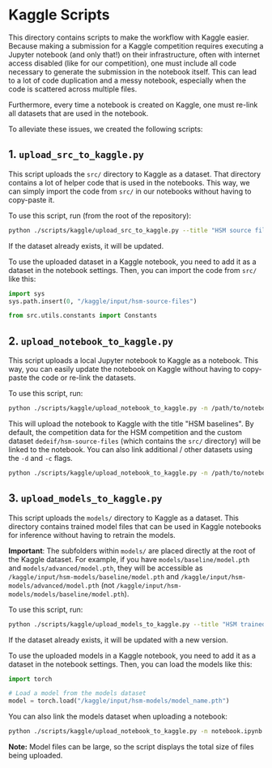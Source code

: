 # Kaggle Scripts

This directory contains scripts to make the workflow with Kaggle easier.
Because making a submission for a Kaggle competition requires executing a Jupyter notebook (and only that!) on their infrastructure, often with internet access disabled (like for our competition), one must include all code necessary to generate the submission in the notebook itself.
This can lead to a lot of code duplication and a messy notebook, especially when the code is scattered across multiple files.

Furthermore, every time a notebook is created on Kaggle, one must re-link all datasets that are used in the notebook.

To alleviate these issues, we created the following scripts:

## 1. `upload_src_to_kaggle.py`

This script uploads the `src/` directory to Kaggle as a dataset.
That directory contains a lot of helper code that is used in the notebooks.
This way, we can simply import the code from `src/` in our notebooks without having to copy-paste it.

To use this script, run (from the root of the repository):

```bash
python ./scripts/kaggle/upload_src_to_kaggle.py --title "HSM source files" --id "{your-kaggle-name}/hsm-source-files"
```

If the dataset already exists, it will be updated.

To use the uploaded dataset in a Kaggle notebook, you need to add it as a dataset in the notebook settings.
Then, you can import the code from `src/` like this:

```python
import sys
sys.path.insert(0, "/kaggle/input/hsm-source-files")

from src.utils.constants import Constants
```

## 2. `upload_notebook_to_kaggle.py`

This script uploads a local Jupyter notebook to Kaggle as a notebook.
This way, you can easily update the notebook on Kaggle without having to copy-paste the code or re-link the datasets.

To use this script, run:

```bash
python ./scripts/kaggle/upload_notebook_to_kaggle.py -n /path/to/notebook.ipynb -t "HSM baselines"
```

This will upload the notebook to Kaggle with the title "HSM baselines".
By default, the competition data for the HSM competition and the custom dataset `dedeif/hsm-source-files` (which contains the `src/` directory) will be linked to the notebook.
You can also link additional / other datasets using the `-d` and `-c` flags.

```bash
python ./scripts/kaggle/upload_notebook_to_kaggle.py -n /path/to/notebook.ipynb -t "HSM baselines" -d "{your-kaggle-name}/hsm-source-files,{your-kaggle-name}/{your-kaggle-name}" -c "another-competition"
```

## 3. `upload_models_to_kaggle.py`

This script uploads the `models/` directory to Kaggle as a dataset.
This directory contains trained model files that can be used in Kaggle notebooks for inference without having to retrain the models.

**Important**: The subfolders within `models/` are placed directly at the root of the Kaggle dataset. For example, if you have `models/baseline/model.pth` and `models/advanced/model.pth`, they will be accessible as `/kaggle/input/hsm-models/baseline/model.pth` and `/kaggle/input/hsm-models/advanced/model.pth` (not `/kaggle/input/hsm-models/models/baseline/model.pth`).

To use this script, run:

```bash
python ./scripts/kaggle/upload_models_to_kaggle.py --title "HSM trained models" --id "{your-kaggle-name}/hsm-models"
```

If the dataset already exists, it will be updated with a new version.

To use the uploaded models in a Kaggle notebook, you need to add it as a dataset in the notebook settings.
Then, you can load the models like this:

```python
import torch

# Load a model from the models dataset
model = torch.load("/kaggle/input/hsm-models/model_name.pth")
```

You can also link the models dataset when uploading a notebook:

```bash
python ./scripts/kaggle/upload_notebook_to_kaggle.py -n notebook.ipynb -t "Inference" -d "{your-kaggle-name}/hsm-source-files,{your-kaggle-name}/hsm-models"
```

**Note:** Model files can be large, so the script displays the total size of files being uploaded.
